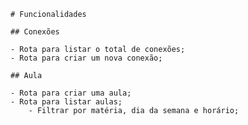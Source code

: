     # Funcionalidades 

    ## Conexões 

    - Rota para listar o total de conexões;
    - Rota para criar um nova conexão;

    ## Aula

    - Rota para criar uma aula;
    - Rota para listar aulas;
        - Filtrar por matéria, dia da semana e horário;
    
